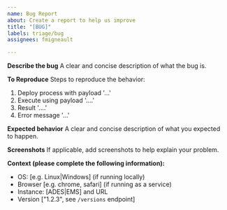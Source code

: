 ```yaml
---
name: Bug Report
about: Create a report to help us improve
title: "[BUG]"
labels: triage/bug
assignees: fmigneault

---
```


**Describe the bug**
A clear and concise description of what the bug is.

**To Reproduce**
Steps to reproduce the behavior:
1. Deploy process with payload '...'
2. Execute using payload '....'
3. Result '....'
4. Error message '...'

**Expected behavior**
A clear and concise description of what you expected to happen.

**Screenshots**
If applicable, add screenshots to help explain your problem.

**Context (please complete the following information):**
 - OS: [e.g. Linux|Windows] (if running locally)
 - Browser [e.g. chrome, safari] (if running as a service)
 - Instance: [ADES|EMS] and URL
 - Version ["1.2.3", see `/versions` endpoint]
